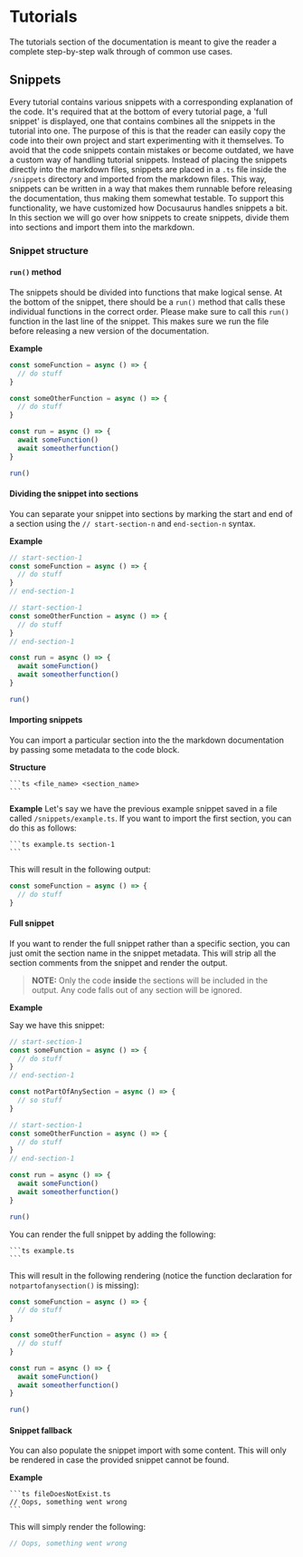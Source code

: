# Tutorials

The tutorials section of the documentation is meant to give the reader a complete step-by-step walk through of common use cases.

## Snippets

Every tutorial contains various snippets with a corresponding explanation of the code. It's required that at the bottom of every tutorial page, a 'full snippet' is displayed, one that contains combines all the snippets in the tutorial into one. The purpose of this is that the reader can easily copy the code into their own project and start experimenting with it themselves. To avoid that the code snippets contain mistakes or become outdated, we have a custom way of handling tutorial snippets. Instead of placing the snippets directly into the markdown files, snippets are placed in a `.ts` file inside the `/snippets` directory and imported from the markdown files. This way, snippets can be written in a way that makes them runnable before releasing the documentation, thus making them somewhat testable. To support this functionality, we have customized how Docusaurus handles snippets a bit. In this section we will go over how snippets to create snippets, divide them into sections and import them into the markdown.

### Snippet structure

#### `run()` method

The snippets should be divided into functions that make logical sense. At the bottom of the snippet, there should be a `run()` method that calls these individual functions in the correct order. Please make sure to call this `run()` function in the last line of the snippet. This makes sure we run the file before releasing a new version of the documentation.

**Example**

```ts
const someFunction = async () => {
  // do stuff
}

const someOtherFunction = async () => {
  // do stuff
}

const run = async () => {
  await someFunction()
  await someotherfunction()
}

run()
```

#### Dividing the snippet into sections

You can separate your snippet into sections by marking the start and end of a section using the `// start-section-n` and `end-section-n` syntax.

**Example**

```ts
// start-section-1
const someFunction = async () => {
  // do stuff
}
// end-section-1

// start-section-1
const someOtherFunction = async () => {
  // do stuff
}
// end-section-1

const run = async () => {
  await someFunction()
  await someotherfunction()
}

run()
```

#### Importing snippets

You can import a particular section into the the markdown documentation by passing some metadata to the code block.

**Structure**

````
```ts <file_name> <section_name>
```
````

**Example**
Let's say we have the previous example snippet saved in a file called `/snippets/example.ts`. If you want to import the first section, you can do this as follows:

````
```ts example.ts section-1
```
````

This will result in the following output:

```ts
const someFunction = async () => {
  // do stuff
}
```

#### Full snippet

If you want to render the full snippet rather than a specific section, you can just omit the section name in the snippet metadata. This will strip all the section comments from the snippet and render the output.

> **NOTE:** Only the code **inside** the sections will be included in the output. Any code falls out of any section will be ignored.

**Example**

Say we have this snippet:

```ts
// start-section-1
const someFunction = async () => {
  // do stuff
}
// end-section-1

const notPartOfAnySection = async () => {
  // so stuff
}

// start-section-1
const someOtherFunction = async () => {
  // do stuff
}
// end-section-1

const run = async () => {
  await someFunction()
  await someotherfunction()
}

run()
```

You can render the full snippet by adding the following:

````
```ts example.ts
```
````

This will result in the following rendering (notice the function declaration for `notpartofanysection()` is missing):

```ts
const someFunction = async () => {
  // do stuff
}

const someOtherFunction = async () => {
  // do stuff
}

const run = async () => {
  await someFunction()
  await someotherfunction()
}

run()
```

#### Snippet fallback

You can also populate the snippet import with some content. This will only be rendered in case the provided snippet cannot be found.

**Example**

````
```ts fileDoesNotExist.ts
// Oops, something went wrong
```
````

This will simply render the following:

```ts
// Oops, something went wrong
```
